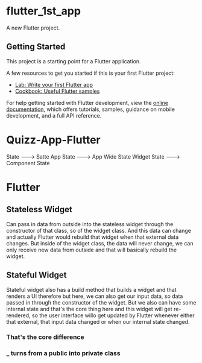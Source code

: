 # flutter_1st_app

A new Flutter project.

## Getting Started

This project is a starting point for a Flutter application.

A few resources to get you started if this is your first Flutter project:

- [Lab: Write your first Flutter app](https://docs.flutter.dev/get-started/codelab)
- [Cookbook: Useful Flutter samples](https://docs.flutter.dev/cookbook)

For help getting started with Flutter development, view the
[online documentation](https://docs.flutter.dev/), which offers tutorials,
samples, guidance on mobile development, and a full API reference.
# Quizz-App-Flutter

State ---> Satte
App State ---> App Wide State
Widget State ---> Component State



# Flutter
## Stateless Widget
Can pass in data from outside into the stateless widget through the constructor of that class, so of the widget class. And this data can change and actually Flutter would rebuild that widget when that external data changes.
But inside of the widget class, the data will never change, we can only receive new data from outside and that will basically rebuild the widget.

## Stateful Widget
Stateful widget also has a build method that builds a widget and that renders a UI therefore but here, we can also get our input data, so data passed in through the constructor of the widget.
But we also can have some internal state and that's the core thing here and this widget will get re-rendered, so the user interface willo get updated by Flutter whenever either that external, that input data changed or when our internal state changed.
### That's the core difference 
### _ turns from a public into private class
